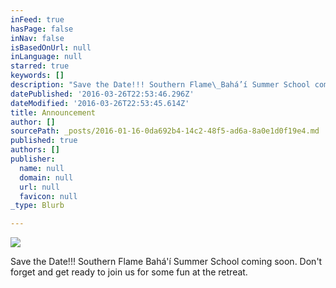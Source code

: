 ```yaml
---
inFeed: true
hasPage: false
inNav: false
isBasedOnUrl: null
inLanguage: null
starred: true
keywords: []
description: "Save the Date!!! Southern Flame\_Bahá’í Summer School coming soon. Don't\_forget and get ready to join us for some fun at the retreat."
datePublished: '2016-03-26T22:53:46.296Z'
dateModified: '2016-03-26T22:53:45.614Z'
title: Announcement
author: []
sourcePath: _posts/2016-01-16-0da692b4-14c2-48f5-ad6a-8a0e1d0f19e4.md
published: true
authors: []
publisher:
  name: null
  domain: null
  url: null
  favicon: null
_type: Blurb

---
```

![](https://the-grid-user-content.s3-us-west-2.amazonaws.com/a89a28ce-3ad3-41ca-83f1-72e79c9ccacf.jpg)

Save the Date!!! Southern Flame Bahá'í Summer School coming soon. Don't forget and get ready to join us for some fun at the retreat.